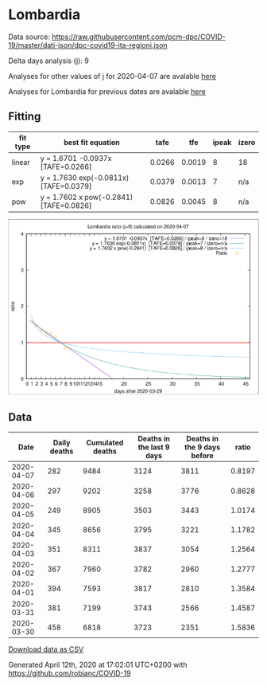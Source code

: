 # Lombardia

Data source: https://raw.githubusercontent.com/pcm-dpc/COVID-19/master/dati-json/dpc-covid19-ita-regioni.json

Delta days analysis (j): 9

Analyses for other values of j for 2020-04-07 are avalable [here](../2020-04-07/README.md)

Analyses for Lombardia for previous dates are avalable [here](../README.md)

## Fitting 
|fit type|best fit equation|tafe|tfe|ipeak|izero|
|-------|-----|--------|------|---|---|
|linear|y = 1.6701 -0.0937x  [TAFE=0.0266]|0.0266|0.0019|8|18|
|exp|y = 1.7630 exp(-0.0811x)  [TAFE=0.0379]|0.0379|0.0013|7|n/a|
|pow|y = 1.7602 x pow(-0.2841)  [TAFE=0.0826]|0.0826|0.0045|8|n/a|

![Plot](COVID-19_lombardia_j9_2020-04-07.png)

## Data
|Date|Daily deaths|Cumulated deaths|Deaths in the last 9 days|Deaths in the 9 days before|ratio|
|----|----------|-----------|-------|--------------------|-----|
|2020-04-07|282|9484|3124|3811|0.8197|
|2020-04-06|297|9202|3258|3776|0.8628|
|2020-04-05|249|8905|3503|3443|1.0174|
|2020-04-04|345|8656|3795|3221|1.1782|
|2020-04-03|351|8311|3837|3054|1.2564|
|2020-04-02|367|7960|3782|2960|1.2777|
|2020-04-01|394|7593|3817|2810|1.3584|
|2020-03-31|381|7199|3743|2566|1.4587|
|2020-03-30|458|6818|3723|2351|1.5836|

[Download data as CSV](COVID-19_lombardia_j9_2020-04-07.csv)

Generated April 12th, 2020 at 17:02:01 UTC+0200 with https://github.com/robianc/COVID-19

